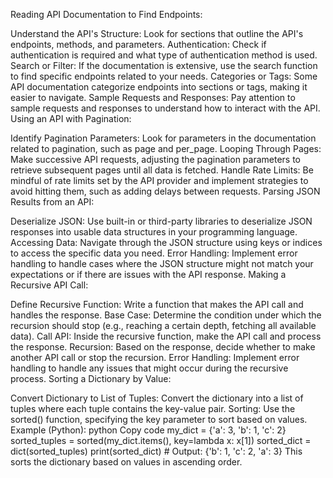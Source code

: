 Reading API Documentation to Find Endpoints:

Understand the API's Structure: Look for sections that outline the API's endpoints, methods, and parameters.
Authentication: Check if authentication is required and what type of authentication method is used.
Search or Filter: If the documentation is extensive, use the search function to find specific endpoints related to your needs.
Categories or Tags: Some API documentation categorize endpoints into sections or tags, making it easier to navigate.
Sample Requests and Responses: Pay attention to sample requests and responses to understand how to interact with the API.
Using an API with Pagination:

Identify Pagination Parameters: Look for parameters in the documentation related to pagination, such as page and per_page.
Looping Through Pages: Make successive API requests, adjusting the pagination parameters to retrieve subsequent pages until all data is fetched.
Handle Rate Limits: Be mindful of rate limits set by the API provider and implement strategies to avoid hitting them, such as adding delays between requests.
Parsing JSON Results from an API:

Deserialize JSON: Use built-in or third-party libraries to deserialize JSON responses into usable data structures in your programming language.
Accessing Data: Navigate through the JSON structure using keys or indices to access the specific data you need.
Error Handling: Implement error handling to handle cases where the JSON structure might not match your expectations or if there are issues with the API response.
Making a Recursive API Call:

Define Recursive Function: Write a function that makes the API call and handles the response.
Base Case: Determine the condition under which the recursion should stop (e.g., reaching a certain depth, fetching all available data).
Call API: Inside the recursive function, make the API call and process the response.
Recursion: Based on the response, decide whether to make another API call or stop the recursion.
Error Handling: Implement error handling to handle any issues that might occur during the recursive process.
Sorting a Dictionary by Value:

Convert Dictionary to List of Tuples: Convert the dictionary into a list of tuples where each tuple contains the key-value pair.
Sorting: Use the sorted() function, specifying the key parameter to sort based on values.
Example (Python):
python
Copy code
my_dict = {'a': 3, 'b': 1, 'c': 2}
sorted_tuples = sorted(my_dict.items(), key=lambda x: x[1])
sorted_dict = dict(sorted_tuples)
print(sorted_dict)  # Output: {'b': 1, 'c': 2, 'a': 3}
This sorts the dictionary based on values in ascending order.
